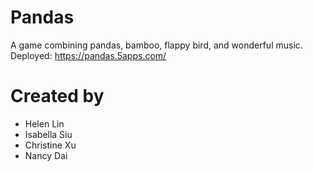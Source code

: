 Pandas
======

A game combining pandas, bamboo, flappy bird, and wonderful music.
Deployed: https://pandas.5apps.com/

Created by
==========
* Helen Lin
* Isabella Siu
* Christine Xu
* Nancy Dai
